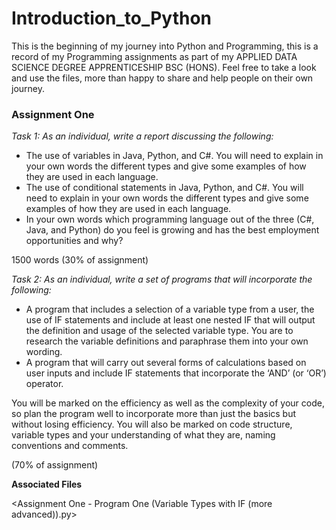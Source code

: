 # Introduction_to_Python
This is the beginning of my journey into Python and Programming, this is a record of my Programming assignments as part of my APPLIED DATA SCIENCE DEGREE APPRENTICESHIP BSC (HONS). Feel free to take a look and use the files, more than happy to share and help people on their own journey.

### Assignment One ###

*Task 1: As an individual, write a report discussing the following:*

 - The use of variables in Java, Python, and C#. You will need to explain in your own words the different types and give some examples of how they are used in each language.
 - The use of conditional statements in Java, Python, and C#. You will need to explain in your own words the different types and give some examples of how they are used in each language.
 - In your own words which programming language out of the three (C#, Java, and Python) do you feel is growing and has the best employment opportunities and why?
 
1500 words (30% of assignment)

*Task 2: As an individual, write a set of programs that will incorporate the following:*

 - A program that includes a selection of a variable type from a user, the use of IF statements and include at least one nested IF that will output the definition and usage of the selected variable type. You are to research the variable definitions and paraphrase them into your own wording.
 - A program that will carry out several forms of calculations based on user inputs and include IF statements that incorporate the ‘AND’ (or ‘OR’) operator.
 
You will be marked on the efficiency as well as the complexity of your code, so plan the program well to incorporate more than just the basics but without losing efficiency.
You will also be marked on code structure, variable types and your understanding of what they are, naming conventions and comments.

(70% of assignment)

**Associated Files**

<Assignment One - Program One (Variable Types with IF (more advanced)).py>

